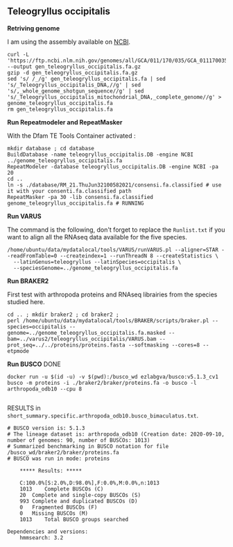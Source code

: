 ## Teleogryllus occipitalis

**Retriving genome** 

I am using the assembly available on [NCBI](https://www.ncbi.nlm.nih.gov/genome/?term=txid470939[orgn]). 

```
curl -L 'https://ftp.ncbi.nlm.nih.gov/genomes/all/GCA/011/170/035/GCA_011170035.1_Tocci_1.0/GCA_011170035.1_Tocci_1.0_genomic.fna.gz' --output gen_teleogryllus_occipitalis.fa.gz
gzip -d gen_teleogryllus_occipitalis.fa.gz 
sed 's/ /_/g' gen_teleogryllus_occipitalis.fa | sed 's/_Teleogryllus_occipitalis_DNA,//g' | sed 's/,_whole_genome_shotgun_sequence//g' | sed 's/_Teleogryllus_occipitalis_mitochondrial_DNA,_complete_genome//g' > genome_teleogryllus_occipitalis.fa
rm gen_teleogryllus_occipitalis.fa
```
**Run Repeatmodeler and RepeatMasker**

With the Dfam TE Tools Container activated :

```
mkdir database ; cd database 
BuildDatabase -name teleogryllus_occipitalis.DB -engine NCBI ../genome_teleogryllus_occipitalis.fa
RepeatModeler -database teleogryllus_occipitalis.DB -engine NCBI -pa 20
cd .. 
ln -s ./database/RM_21.ThuJun32100582021/consensi.fa.classified # use it with your consenti.fa.classified path
RepeatMasker -pa 30 -lib consensi.fa.classified genome_teleogryllus_occipitalis.fa # RUNNING
```

**Run VARUS**  

The command is the following, don't forget to replace the `Runlist.txt` if you want to align all the RNAseq data available for the five species.
```
/home/ubuntu/data/mydatalocal/tools/VARUS/runVARUS.pl --aligner=STAR --readFromTable=0 --createindex=1 --runThreadN 8 --createStatistics \
  --latinGenus=teleogryllus --latinSpecies=occipitalis \
  --speciesGenome=../genome_teleogryllus_occipitalis.fa 
```

**Run BRAKER2** 

First test with arthropoda proteins and RNAseq librairies from the species studied here. 
```
cd .. ; mkdir braker2 ; cd braker2 ;
perl /home/ubuntu/data/mydatalocal/tools/BRAKER/scripts/braker.pl --species=occipitalis --genome=../genome_teleogryllus_occipitalis.fa.masked --bam=../varus2/teleogryllus_occipitalis/VARUS.bam --prot_seq=../../proteins/proteins.fasta --softmasking --cores=8 --etpmode 
```

**Run BUSCO** DONE 

```
docker run -u $(id -u) -v $(pwd):/busco_wd ezlabgva/busco:v5.1.3_cv1 busco -m proteins -i ./braker2/braker/proteins.fa -o busco -l arthropoda_odb10 --cpu 8
 
```

RESULTS in `short_summary.specific.arthropoda_odb10.busco_bimaculatus.txt`.

```
# BUSCO version is: 5.1.3 
# The lineage dataset is: arthropoda_odb10 (Creation date: 2020-09-10, number of genomes: 90, number of BUSCOs: 1013)
# Summarized benchmarking in BUSCO notation for file /busco_wd/braker2/braker/proteins.fa
# BUSCO was run in mode: proteins

	***** Results: *****

	C:100.0%[S:2.0%,D:98.0%],F:0.0%,M:0.0%,n:1013	   
	1013	Complete BUSCOs (C)			   
	20	Complete and single-copy BUSCOs (S)	   
	993	Complete and duplicated BUSCOs (D)	   
	0	Fragmented BUSCOs (F)			   
	0	Missing BUSCOs (M)			   
	1013	Total BUSCO groups searched		   

Dependencies and versions:
	hmmsearch: 3.2
```